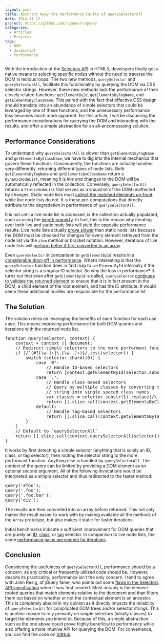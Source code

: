 ```yaml
---
layout: post
title: Abstract Away the Performance Faults of querySelectorAll
date: 2014-11-12
project: https://github.com/ryanmorr/query
categories:
  - Articles
  - Projects
tags:
  - DOM
  - JavaScript
  - Performance
---
```


With the introduction of the [Selectors API](http://www.w3.org/TR/selectors-api/) in HTML5, developers finally got a native means to selecting specific nodes without the need to traverse the DOM in tedious loops. The two new methods, `querySelector` and `querySelectorAll`, facilitate this functionality by querying the DOM via CSS selector strings. However, these new methods lack the performance of their closely related functions: `getElementById`, `getElementsByTagName`, and `getElementsByClassName`. This paired with the fact that effective CSS design should translate into an abundance of simple selectors that could be leveraged by one of these functions, and the unnecessary performance loss becomes much more apparent. For this article, I will be discussing the performance considerations for querying the DOM and interacting with the results, and offer a simple abstraction for an all-encompassing solution.

## Performance Considerations

To understand why `querySelectorAll` is slower than `getElementsByTagName` and `getElementsByClassName`, we have to dig into the internal mechanics that govern these functions. Consequently, the functions are actually handled very differently, returning different types of node lists. Both `getElementsByTagName` and `getElementsByClassName` return a `DynamicNodeList`, meaning it is _live_ and changes to the DOM will be automatically reflected in the collection. Conversely, `querySelectorAll` returns a `StaticNodeList` that serves as a snapshot of the DOM unaffected by changes. Static node lists must [collect the matched elements up-front](http://trac.webkit.org/browser/trunk/WebCore/dom/SelectorNodeList.cpp?rev=41093#L61) while live node lists do not. It is these pre-computations that directly attribute to the degradation in performance of `querySelectorAll`. 

It is not until a live node list is accessed, is the collection actually populated, such as using the [length property](http://trac.webkit.org/browser/trunk/WebCore/dom/DynamicNodeList.cpp?rev=41093#L57). In fact, this is the reason why iterating over both live and static node lists will yield the opposite performance results. Live node lists actually [prove slower](http://jsperf.com/getelementsbytagname-a-0-vs-queryselector-a/7) than static node lists because the DOM must be checked for changes for every element retrieved from the node list via the `item` method or bracket notation. However, iterations of live node lists will [perform better if first converted to an array](http://jsperf.com/nodelist-vs-array-iteration).

Even `querySelector` in comparison to `getElementById` results in a [considerable drop-off in performance](http://jsperf.com/getelementbyid-vs-queryselector). What&#8217;s interesting is that the `querySelector` function does in fact map to `getElementById` internally if the selector string is a singular ID selector. So why the loss in performance? It turns out that even after `getElementById` is called, `querySelector` [continues to validate the returned element](http://trac.webkit.org/browser/trunk/WebCore/dom/Node.cpp?rev=41093#L1534) to ensure that it is in fact present in the DOM, a child element of the root element, and has the ID attribute. It would seem these additional hurdles are responsible for the performance hit.

## The Solution

The solution relies on leveraging the benefits of each function for each use case. This means improving performance for both DOM queries and iterations with the returned node list.

<div class="code-block">
  <pre class="prettyprint lang-javascript">
function query(selector, context) {
    context = context || document;
    // Redirect simple selectors to the more performant function
    if (/^(#?[\w-]+|\.[\w-.]+)$/.test(selector)) {
        switch (selector.charAt(0)) {
            case '#':
                // Handle ID-based selectors
                return [context.getElementById(selector.substr(1))];
            case '.':
                // Handle class-based selectors
                // Query by multiple classes by converting the selector 
                // string into single spaced class names
                var classes = selector.substr(1).replace(/\./g, ' ');
                return [].slice.call(context.getElementsByClassName(classes));
            default:
                // Handle tag-based selectors
                return [].slice.call(context.getElementsByTagName(selector));
        }
    }
    // Default to `querySelectorAll`
    return [].slice.call(context.querySelectorAll(selector));
}
</pre>
</div>

It works by first detecting a simple selector (anything that is solely an ID, class, or tag selector), then routing the selector string to the more performant function. Anything else is handled by `querySelectorAll`. The context of the query can be limited by providing a DOM element as an optional second argument. All of the following invocations would be interpreted as a simple selector and thus redirected to the faster method:

<div class="code-block">
  <pre class="prettyprint lang-javascript">
query('#foo');
query('.foo');
query('.foo.bar');
query('div');
</pre>
</div>

The results are then converted into an array before returned. This not only makes the result easier to work with by making available all the methods of the `Array` prototype, but also makes it static for faster iterations.

Initial benchmarks indicate a sufficient improvement for DOM queries that are purely an [ID](http://jsperf.com/queryselectorall-vs-custom-query-method/4), [class](http://jsperf.com/queryselectorall-vs-custom-query-method/5), or [tag](http://jsperf.com/queryselectorall-vs-custom-query-method/6) selector. In comparison to live node lists, the same [performance gains are evident for iterations](http://jsperf.com/queryselectorall-vs-custom-query-method/7).

## Conclusion

Considering the usefulness of `querySelectorAll`, performance should be a concern, as any critical or frequently utilized code should be. However, despite its practicality, performance isn&#8217;t the only concern. I tend to agree with John Resig, of jQuery fame, who points out some [flaws in the Selectors API specification](http://ejohn.org/blog/thoughts-on-queryselectorall/) when it was first created. Most notably is the element-rooted queries that match elements relative to the document and than filters them out based on whether or not the contextual element is an ancestor. This is completely absurd in my opinion as it directly impacts the reliability of `querySelectorAll` for complicated DOM trees and/or selector strings. This is another reason to rely primarily on simple selectors (ideally classes) to target the elements you intend to. Because of this, a simple abstraction such as the one above could prove highly beneficial to performance while also offering a more intuitive API for querying the DOM. For convenience, you can find the code on [GitHub](https://github.com/ryanmorr/query).
